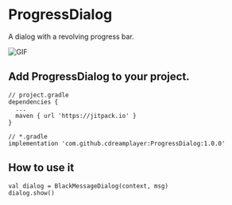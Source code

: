 # ProgressDialog
A dialog with a revolving progress bar.

![GIF]("https://github.com/cdreamplayer/ProgressDialog/blob/master/show/show.gif")

## Add ProgressDialog to your project.
    
    // project.gradle
    dependencies {
      ...
      maven { url 'https://jitpack.io' }
    }

    // *.gradle
    implementation 'com.github.cdreamplayer:ProgressDialog:1.0.0'

## How to use it 

    val dialog = BlackMessageDialog(context, msg)
    dialog.show()
